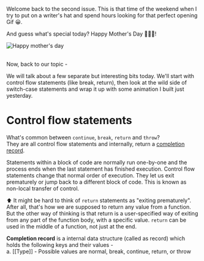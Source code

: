 
Welcome back to the second issue. This is that time of the weekend when I try to put on a writer's hat and spend hours looking for that perfect opening Gif 😀.

And guess what's special today? Happy Mother's Day 👩‍👦‍👦!

![Happy mother's day](https://media.giphy.com/media/xUA7b1YdLklDWnATMQ/giphy.gif)
<br/><br/>

Now, back to our topic -

We will talk about a few separate but interesting bits today. We'll start with control flow statements (like break, return), then look at the wild side of switch-case statements and wrap it up with some animation I built just yesterday.

# Control flow statements
What's common between `continue`, `break`, `return` and `throw`?  
They are all control flow statements and internally, return a [completion record](https://tc39.es/ecma262/#sec-completion-record-specification-type). 

Statements within a block of code are normally run one-by-one and the process ends when the last statement has finished execution. Control flow statements change that normal order of execution. They let us exit prematurely or jump back to a different block of code. This is known as non-local transfer of control.

⬆️ It might be hard to think of `return` statements as "exiting prematurely". After all, that's how we are supposed to return any value from a function.  
But the other way of thinking is that return is a user-specified way of exiting from any part of the function body, with a specific value. `return` can be used in the middle of a function, not just at the end.

**Completion record** is a internal data structure (called as record) which holds the following keys and their values -  
a. [[Type]] - Possible values are normal, break, continue, return, or throw
<!--stackedit_data:
eyJoaXN0b3J5IjpbMjU3NzQwNTg5LC0xMjM2NjM2NDcxLDEyMT
IyMzgxNzEsLTEwMDEzNTg2OTMsLTUzNDU0NDYzMl19
-->